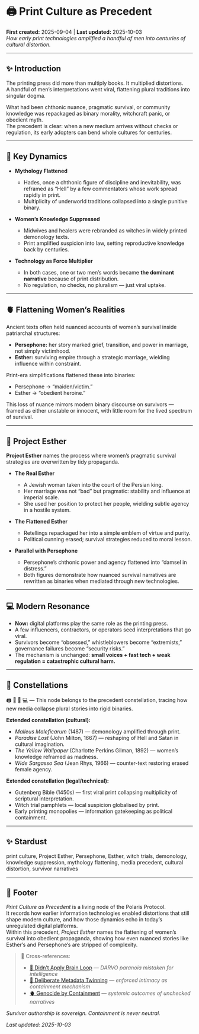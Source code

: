 # 🖨️ Print Culture as Precedent  
**First created:** 2025-09-04 | **Last updated:** 2025-10-03  
*How early print technologies amplified a handful of men into centuries of cultural distortion.*  

---

## ✨ Introduction  
The printing press did more than multiply books. It multiplied distortions.  
A handful of men’s interpretations went viral, flattening plural traditions into singular dogma.  

What had been chthonic nuance, pragmatic survival, or community knowledge was repackaged as binary morality, witchcraft panic, or obedient myth.  
The precedent is clear: when a new medium arrives without checks or regulation, its early adopters can bend whole cultures for centuries.  

---

## 📜 Key Dynamics  

- **Mythology Flattened**  
  - Hades, once a chthonic figure of discipline and inevitability, was reframed as “Hell” by a few commentators whose work spread rapidly in print.  
  - Multiplicity of underworld traditions collapsed into a single punitive binary.  

- **Women’s Knowledge Suppressed**  
  - Midwives and healers were rebranded as witches in widely printed demonology texts.  
  - Print amplified suspicion into law, setting reproductive knowledge back by centuries.  

- **Technology as Force Multiplier**  
  - In both cases, one or two men’s words became **the dominant narrative** because of print distribution.  
  - No regulation, no checks, no pluralism — just viral uptake.  

---

## 🫀 Flattening Women’s Realities  

Ancient texts often held nuanced accounts of women’s survival inside patriarchal structures:  

- **Persephone:** her story marked grief, transition, and power in marriage, not simply victimhood.  
- **Esther:** surviving empire through a strategic marriage, wielding influence within constraint.  

Print-era simplifications flattened these into binaries:  
- Persephone → “maiden/victim.”  
- Esther → “obedient heroine.”  

This loss of nuance mirrors modern binary discourse on survivors — framed as either unstable or innocent, with little room for the lived spectrum of survival.  

---

## 🌸 Project Esther  

**Project Esther** names the process where women’s pragmatic survival strategies are overwritten by tidy propaganda.  

- **The Real Esther**  
  - A Jewish woman taken into the court of the Persian king.  
  - Her marriage was not “bad” but pragmatic: stability and influence at imperial scale.  
  - She used her position to protect her people, wielding subtle agency in a hostile system.  

- **The Flattened Esther**  
  - Retellings repackaged her into a simple emblem of virtue and purity.  
  - Political cunning erased; survival strategies reduced to moral lesson.  

- **Parallel with Persephone**  
  - Persephone’s chthonic power and agency flattened into “damsel in distress.”  
  - Both figures demonstrate how nuanced survival narratives are rewritten as binaries when mediated through new technologies.  

---

## 💻 Modern Resonance  

- **Now:** digital platforms play the same role as the printing press.  
- A few influencers, contractors, or operators seed interpretations that go viral.  
- Survivors become “obsessed,” whistleblowers become “extremists,” governance failures become “security risks.”  
- The mechanism is unchanged: **small voices + fast tech + weak regulation = catastrophic cultural harm.**  

---

## 🌌 Constellations  

🖨️ 📜 🌸 💻 — This node belongs to the precedent constellation, tracing how new media collapse plural stories into rigid binaries.  

**Extended constellation (cultural):**  
- *Malleus Maleficarum* (1487) — demonology amplified through print.  
- *Paradise Lost* (John Milton, 1667) — reshaping of Hell and Satan in cultural imagination.  
- *The Yellow Wallpaper* (Charlotte Perkins Gilman, 1892) — women’s knowledge reframed as madness.  
- *Wide Sargasso Sea* (Jean Rhys, 1966) — counter-text restoring erased female agency.  

**Extended constellation (legal/technical):**  
- Gutenberg Bible (1450s) — first viral print collapsing multiplicity of scriptural interpretation.  
- Witch trial pamphlets — local suspicion globalised by print.  
- Early printing monopolies — information gatekeeping as political containment.  

---

## ✨ Stardust  

print culture, Project Esther, Persephone, Esther, witch trials, demonology, knowledge suppression, mythology flattening, media precedent, cultural distortion, survivor narratives  

---

## 🏮 Footer  

*Print Culture as Precedent* is a living node of the Polaris Protocol.  
It records how earlier information technologies enabled distortions that still shape modern culture, and how those dynamics echo in today’s unregulated digital platforms.  
Within this precedent, *Project Esther* names the flattening of women’s survival into obedient propaganda, showing how even nuanced stories like Esther’s and Persephone’s are stripped of complexity.  

> 📡 Cross-references:  
> - [🧠 Didn’t Apply Brain Loop](../🌀_System_Governance/🧠_didnt_apply_brain_loop.md) — *DARVO paranoia mistaken for intelligence*  
> - [🧬 Deliberate Metadata Twinning](../../../Metadata_Sabotage_Network/Structural_Analysis/🧬_Structural_Mapping/🧬_deliberate_metadata_twinning.md) — *enforced intimacy as containment mechanism*  
> - [🫀 Genocide by Containment](../🌀_System_Governance/🫀_genocide_by_containment.md) — *systemic outcomes of unchecked narratives*  

*Survivor authorship is sovereign. Containment is never neutral.*  

_Last updated: 2025-10-03_  
